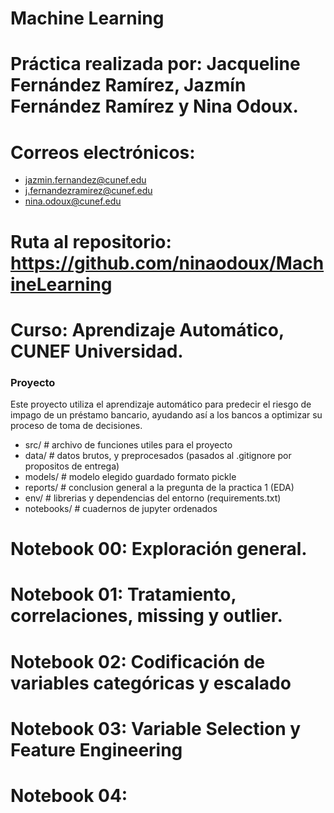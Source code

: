 # Machine Learning

# Práctica realizada por: Jacqueline Fernández Ramírez, Jazmín Fernández Ramírez y Nina Odoux.

# Correos electrónicos:
* jazmin.fernandez@cunef.edu
* j.fernandezramirez@cunef.edu
* nina.odoux@cunef.edu

# Ruta al repositorio: https://github.com/ninaodoux/MachineLearning

# Curso: Aprendizaje Automático, CUNEF Universidad.

### Proyecto

Este proyecto utiliza el aprendizaje automático para predecir el riesgo de impago de un préstamo bancario, ayudando así a los bancos a optimizar su proceso de toma de decisiones.

- src/          # archivo de funciones utiles para el proyecto
- data/         # datos brutos, y  preprocesados (pasados al .gitignore por propositos de entrega)
- models/       # modelo elegido guardado formato pickle
- reports/      # conclusion general a la pregunta de la practica 1 (EDA)
- env/          # librerias y dependencias del entorno (requirements.txt)
- notebooks/    # cuadernos de jupyter ordenados



# Notebook 00: Exploración general. 
# Notebook 01: Tratamiento, correlaciones, missing y outlier.
# Notebook 02: Codificación de variables categóricas y escalado
# Notebook 03: Variable Selection y Feature Engineering
# Notebook 04: